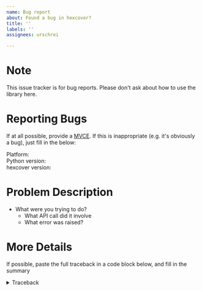 ```yaml
---
name: Bug report
about: Found a bug in hexcover?
title: ''
labels: ''
assignees: urschrei

---
```


# Note
This issue tracker is for bug reports. Please don't ask about how to use the library here.


# Reporting Bugs
If at all possible, provide a [MVCE](https://stackoverflow.com/help/minimal-reproducible-example). If this is inappropriate (e.g. it's obviously a bug), just fill in the below:

Platform:  
Python version:  
hexcover version: 

# Problem Description
- What were you trying to do?
    - What API call did it involve
    - What error was raised?

# More Details
If possible, paste the full traceback in a code block below, and fill in the summary
<details>
    <summary>Traceback</summary>
    
    code goes here, indented with four spaces

</details>
